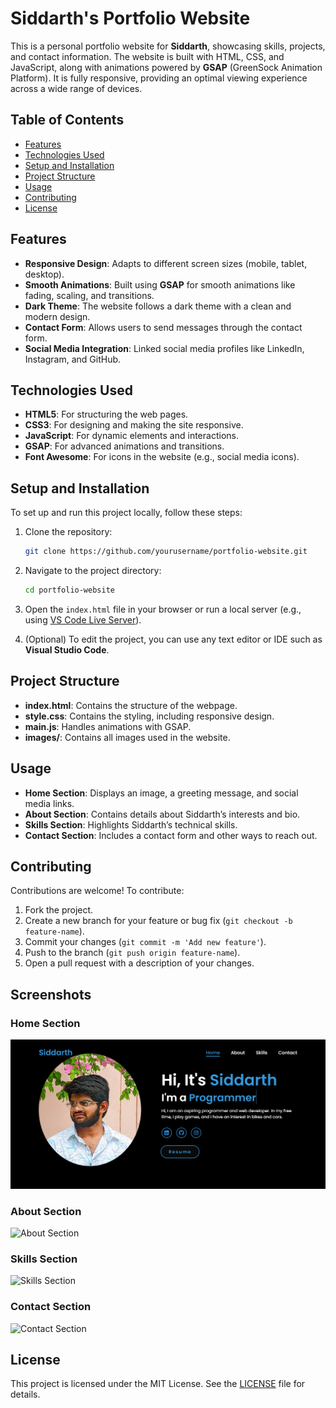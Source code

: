 # Siddarth's Portfolio Website

This is a personal portfolio website for **Siddarth**, showcasing skills, projects, and contact information. The website is built with HTML, CSS, and JavaScript, along with animations powered by **GSAP** (GreenSock Animation Platform). It is fully responsive, providing an optimal viewing experience across a wide range of devices.

## Table of Contents

- [Features](#features)
- [Technologies Used](#technologies-used)
- [Setup and Installation](#setup-and-installation)
- [Project Structure](#project-structure)
- [Usage](#usage)
- [Contributing](#contributing)
- [License](#license)

## Features

- **Responsive Design**: Adapts to different screen sizes (mobile, tablet, desktop).
- **Smooth Animations**: Built using **GSAP** for smooth animations like fading, scaling, and transitions.
- **Dark Theme**: The website follows a dark theme with a clean and modern design.
- **Contact Form**: Allows users to send messages through the contact form.
- **Social Media Integration**: Linked social media profiles like LinkedIn, Instagram, and GitHub.
  
## Technologies Used

- **HTML5**: For structuring the web pages.
- **CSS3**: For designing and making the site responsive.
- **JavaScript**: For dynamic elements and interactions.
- **GSAP**: For advanced animations and transitions.
- **Font Awesome**: For icons in the website (e.g., social media icons).

## Setup and Installation

To set up and run this project locally, follow these steps:

1. Clone the repository:

    ```bash
    git clone https://github.com/yourusername/portfolio-website.git
    ```

2. Navigate to the project directory:

    ```bash
    cd portfolio-website
    ```

3. Open the `index.html` file in your browser or run a local server (e.g., using [VS Code Live Server](https://marketplace.visualstudio.com/items?itemName=ritwickdey.LiveServer)).

4. (Optional) To edit the project, you can use any text editor or IDE such as **Visual Studio Code**.

## Project Structure


- **index.html**: Contains the structure of the webpage.
- **style.css**: Contains the styling, including responsive design.
- **main.js**: Handles animations with GSAP.
- **images/**: Contains all images used in the website.

## Usage

- **Home Section**: Displays an image, a greeting message, and social media links.
- **About Section**: Contains details about Siddarth’s interests and bio.
- **Skills Section**: Highlights Siddarth’s technical skills.
- **Contact Section**: Includes a contact form and other ways to reach out.

## Contributing

Contributions are welcome! To contribute:

1. Fork the project.
2. Create a new branch for your feature or bug fix (`git checkout -b feature-name`).
3. Commit your changes (`git commit -m 'Add new feature'`).
4. Push to the branch (`git push origin feature-name`).
5. Open a pull request with a description of your changes.

## Screenshots

### Home Section
![Home Section](portfolio-website/portfolio-website/home-section.PNG)

### About Section
![About Section](screenshots/about-section.png)

### Skills Section
![Skills Section](screenshots/skills-section.png)

### Contact Section
![Contact Section](screenshots/contact-section.png)

## License

This project is licensed under the MIT License. See the [LICENSE](LICENSE) file for details.
